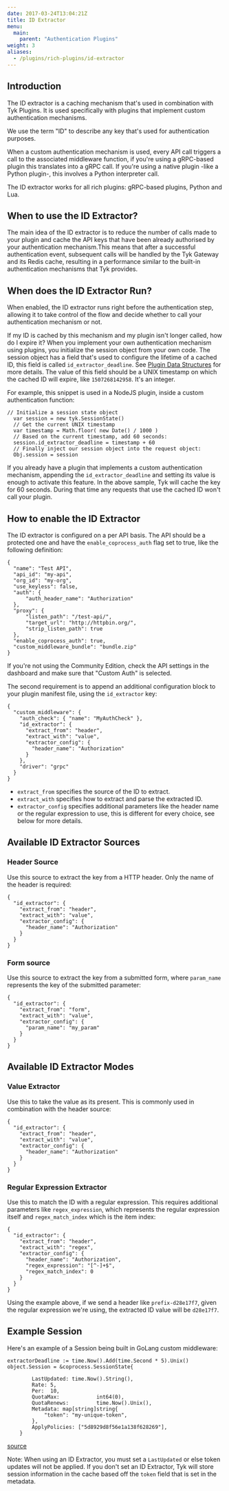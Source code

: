 ```yaml
---
date: 2017-03-24T13:04:21Z
title: ID Extractor
menu:
  main:
    parent: "Authentication Plugins"
weight: 3
aliases: 
  - /plugins/rich-plugins/id-extractor
---
```


## Introduction

The ID extractor is a caching mechanism that's used in combination with Tyk Plugins. It is used specifically with plugins that implement custom authentication mechanisms.

We use the term "ID" to describe any key that's used for authentication purposes.

When a custom authentication mechanism is used, every API call triggers a call to the associated middleware function, if you're using a gRPC-based plugin this translates into a gRPC call. If you're using a native plugin -like a Python plugin-, this involves a Python interpreter call.

The ID extractor works for all rich plugins: gRPC-based plugins, Python and Lua.

## When to use the ID Extractor?

The main idea of the ID extractor is to reduce the number of calls made to your plugin and cache the API keys that have been already authorised by your authentication mechanism.This means that after a successful authentication event, subsequent calls will be handled by the Tyk Gateway and its Redis cache, resulting in a performance similar to the built-in authentication mechanisms that Tyk provides.

## When does the ID Extractor Run?

When enabled, the ID extractor runs right before the authentication step, allowing it to take control of the flow and decide whether to call your authentication mechanism or not.

If my ID is cached by this mechanism and my plugin isn't longer called, how do I expire it?
When you implement your own authentication mechanism using plugins, you initialize the session object from your own code. The session object has a field that's used to configure the lifetime of a cached ID, this field is called `id_extractor_deadline`. See [Plugin Data Structures](/docs/plugins/rich-plugins/rich-plugins-data-structures/) for more details. 
The value of this field should be a UNIX timestamp on which the cached ID will expire, like `1507268142958`. It's an integer.

For example, this snippet is used in a NodeJS plugin, inside a custom authentication function:

```
// Initialize a session state object
  var session = new tyk.SessionState()
  // Get the current UNIX timestamp
  var timestamp = Math.floor( new Date() / 1000 )
  // Based on the current timestamp, add 60 seconds:
  session.id_extractor_deadline = timestamp + 60
  // Finally inject our session object into the request object:
  Obj.session = session
```

If you already have a plugin that implements a custom authentication mechanism, appending the `id_extractor_deadline` and setting its value is enough to activate this feature.
In the above sample, Tyk will cache the key for 60 seconds. During that time any requests that use the cached ID won't call your plugin.

## How to enable the ID Extractor

The ID extractor is configured on a per API basis.
The API should be a protected one and have the `enable_coprocess_auth` flag set to true, like the following definition:

```{json}
{
  "name": "Test API",
  "api_id": "my-api",
  "org_id": "my-org",
  "use_keyless": false,
  "auth": {
      "auth_header_name": "Authorization"
  },
  "proxy": {
      "listen_path": "/test-api/",
      "target_url": "http://httpbin.org/",
      "strip_listen_path": true
  },
  "enable_coprocess_auth": true,
  "custom_middleware_bundle": "bundle.zip" 
}
```

If you're not using the Community Edition, check the API settings in the dashboard and make sure that "Custom Auth" is selected.

The second requirement is to append an additional configuration block to your plugin manifest file, using the `id_extractor` key:

```{json}
{
  "custom_middleware": {
    "auth_check": { "name": "MyAuthCheck" },
    "id_extractor": {
      "extract_from": "header",
      "extract_with": "value",
      "extractor_config": {
        "header_name": "Authorization"
      }
    },
    "driver": "grpc"
  }
}
```

*   `extract_from` specifies the source of the ID to extract.
*   `extract_with` specifies how to extract and parse the extracted ID.
*   `extractor_config` specifies additional parameters like the header name or the regular expression to use, this is different for every choice, see below for more details.


## Available ID Extractor Sources

### Header Source

Use this source to extract the key from a HTTP header. Only the name of the header is required:

```{json}
{
  "id_extractor": {
    "extract_from": "header",
    "extract_with": "value",
    "extractor_config": {
      "header_name": "Authorization"
    }
  }
}
```

### Form source

Use this source to extract the key from a submitted form, where `param_name` represents the key of the submitted parameter:


```{json}
{
  "id_extractor": {
    "extract_from": "form",
    "extract_with": "value",
    "extractor_config": {
      "param_name": "my_param"
    }
  }
}
```


## Available ID Extractor Modes

### Value Extractor

Use this to take the value as its present. This is commonly used in combination with the header source:

```{json}
{
  "id_extractor": {
    "extract_from": "header",
    "extract_with": "value",
    "extractor_config": {
      "header_name": "Authorization"
    }
  }
}
```

### Regular Expression Extractor

Use this to match the ID with a regular expression. This requires additional parameters like `regex_expression`, which represents the regular expression itself and `regex_match_index` which is the item index:

```{json}
{
  "id_extractor": {
    "extract_from": "header",
    "extract_with": "regex",
    "extractor_config": {
      "header_name": "Authorization",
      "regex_expression": "[^-]+$",
      "regex_match_index": 0
    }
  }
}
```

Using the example above, if we send a header like `prefix-d28e17f7`, given the regular expression we're using, the extracted ID value will be `d28e17f7`.

## Example Session
Here's an example of a Session being built in GoLang custom middleware:
```{.copyWrapper}
extractorDeadline := time.Now().Add(time.Second * 5).Unix()
object.Session = &coprocess.SessionState{

        LastUpdated: time.Now().String(),
        Rate: 5,
        Per:  10,
        QuotaMax:            int64(0),
        QuotaRenews:         time.Now().Unix(),
        Metadata: map[string]string{
            "token": "my-unique-token",
        },
        ApplyPolicies: ["5d8929d8f56e1a138f628269"],
    }
```
[source](https://github.com/TykTechnologies/tyk-grpc-go-basicauth-jwt/blob/master/main.go#L102)

Note: When using an ID Extractor, you must set a `LastUpdated` or else token updates will not be applied.  If you don't set an ID Extractor, Tyk will store session information in the cache based off the `token` field that is set in the metadata.